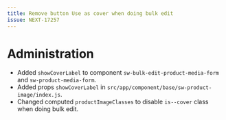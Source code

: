 ```yaml
---
title: Remove button Use as cover when doing bulk edit
issue: NEXT-17257
---
```

# Administration
* Added `showCoverLabel` to component `sw-bulk-edit-product-media-form` and `sw-product-media-form`.
* Added props `showCoverLabel` in `src/app/component/base/sw-product-image/index.js`.
* Changed computed `productImageClasses` to disable `is--cover` class when doing bulk edit.
